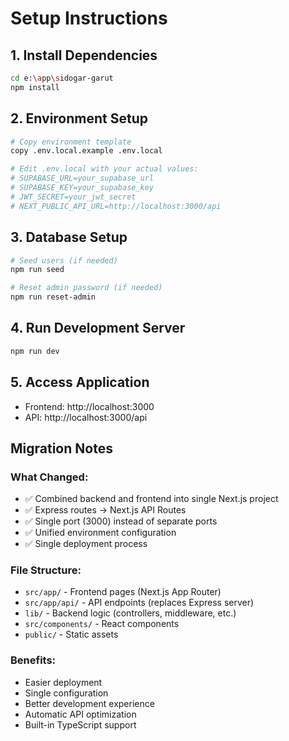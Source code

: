 # Setup Instructions

## 1. Install Dependencies
```bash
cd e:\app\sidogar-garut
npm install
```

## 2. Environment Setup
```bash
# Copy environment template
copy .env.local.example .env.local

# Edit .env.local with your actual values:
# SUPABASE_URL=your_supabase_url
# SUPABASE_KEY=your_supabase_key
# JWT_SECRET=your_jwt_secret
# NEXT_PUBLIC_API_URL=http://localhost:3000/api
```

## 3. Database Setup
```bash
# Seed users (if needed)
npm run seed

# Reset admin password (if needed)
npm run reset-admin
```

## 4. Run Development Server
```bash
npm run dev
```

## 5. Access Application
- Frontend: http://localhost:3000
- API: http://localhost:3000/api

## Migration Notes

### What Changed:
- ✅ Combined backend and frontend into single Next.js project
- ✅ Express routes → Next.js API Routes
- ✅ Single port (3000) instead of separate ports
- ✅ Unified environment configuration
- ✅ Single deployment process

### File Structure:
- `src/app/` - Frontend pages (Next.js App Router)
- `src/app/api/` - API endpoints (replaces Express server)
- `lib/` - Backend logic (controllers, middleware, etc.)
- `src/components/` - React components
- `public/` - Static assets

### Benefits:
- Easier deployment
- Single configuration
- Better development experience
- Automatic API optimization
- Built-in TypeScript support